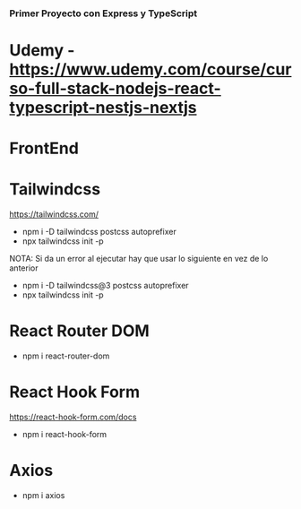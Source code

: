### Primer Proyecto con Express y TypeScript
#
# Udemy - https://www.udemy.com/course/curso-full-stack-nodejs-react-typescript-nestjs-nextjs

# FrontEnd

# Tailwindcss
https://tailwindcss.com/

- npm i -D tailwindcss postcss autoprefixer
- npx tailwindcss init -p

NOTA: Si da un error al ejecutar hay que usar lo siguiente en vez de lo anterior
- npm i -D tailwindcss@3 postcss autoprefixer
- npx tailwindcss init -p

# React Router DOM
- npm i react-router-dom

#  React Hook Form
https://react-hook-form.com/docs

- npm i react-hook-form

# Axios
- npm i axios